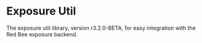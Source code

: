 # Exposure Util

The exposure util library, version r3.2.0-BETA, for easy integration with the Red Bee exposure backend.